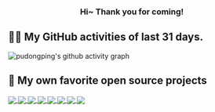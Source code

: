 <h3 align="center">
    Hi~ Thank you for coming!
</h3>

## 👨‍💻 My GitHub activities of last 31 days.

<!-- https://github.com/ashutosh00710/github-readme-activity-graph -->
![pudongping's github activity graph](https://github-readme-activity-graph.vercel.app/graph?username=kalfazed&theme=react-dark&area=true&custom_title=kalfazed's%20Contribution%20Graph)

## 📘 My own favorite open source projects

<!-- GitHub Extra Pins - https://github.com/anuraghazra/github-readme-stats -->
<a href="https://github.com/kalfazed/tensorrt_starter.git">
  <img align="center" src="https://github-readme-stats.vercel.app/api/pin/?username=kalfazed&repo=tensorrt_starter&show_owner=true&theme=nightowl" />
</a>

<a href="https://github.com/lucidrains/vit-pytorch.git">
  <img align="center" src="https://github-readme-stats.vercel.app/api/pin/?username=lucidrains&repo=vit-pytorch&show_owner=true&theme=nightowl" />
</a>

<a href="https://github.com/NVIDIA-AI-IOT/Lidar_AI_Solution.git">
  <img align="center" src="https://github-readme-stats.vercel.app/api/pin/?username=NVIDIA-AI-IOT&repo=Lidar_AI_Solution&show_owner=true&theme=nightowl" />
</a>

<a href="https://github.com/NVIDIA/FasterTransformer.git">
  <img align="center" src="https://github-readme-stats.vercel.app/api/pin/?username=NVIDIA&repo=FasterTransformer&show_owner=true&theme=nightowl" />
</a>

<a href="https://github.com/wang-xinyu/tensorrtx.git">
  <img align="center" src="https://github-readme-stats.vercel.app/api/pin/?username=wang-xinyu&repo=tensorrtx&show_owner=true&theme=nightowl" />
</a>

<a href="https://github.com/NVIDIA/cutlass.git">
  <img align="center" src="https://github-readme-stats.vercel.app/api/pin/?username=NVIDIA&repo=cutlass&show_owner=true&theme=nightowl" />
</a>

<a href="https://github.com/shouxieai/tensorRT_Pro.git">
  <img align="center" src="https://github-readme-stats.vercel.app/api/pin/?username=shouxieai&repo=tensorRT_Pro&show_owner=true&theme=nightowl" />
</a>

<a href="https://github.com/LunarVim/LunarVim.git">
  <img align="center" src="https://github-readme-stats.vercel.app/api/pin/?username=LunarVim&repo=LunarVim&show_owner=true&theme=nightowl" />
</a>




